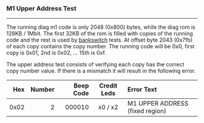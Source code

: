 ### M1 Upper Address Test
---

The running diag m1 code is only 2048 (0x800) bytes, while the diag rom is
128KB / 1Mbit.  The first 32KB of the rom is filled with copies of the running
code and the rest is used by [bankswitch](m1_bank.md) tests.  At offset byte
2043 (0x7fb) of each copy contains the copy number.  The running code will be
0x0, first copy is 0x01, 2nd is 0x02, ... 15th is 0xf.

The upper address test consists of verifying each copy has the correct
copy number value.  If there is a mismatch it will result in the following
error.

|  Hex  | Number | Beep Code |  Credit Leds  | Error Text |
| ----: | -----: | --------: | :-----------: | :--------- |
|  0x02 |      2 |    000010 |       x0 / x2 | M1 UPPER ADDRESS (fixed region) |
